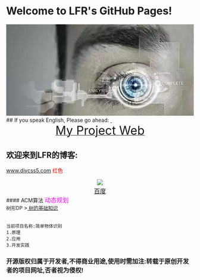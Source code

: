 # Welcome to LFR's GitHub Pages!
<center> <img src="https://github.com/HackerLFR/Machine-Visual/raw/master/2015031561739629.gif"> </center>
## If you speak English, Please go ahead:
<a href="https://github.com/HackerLFR/Machine-Visual">  <center> <font size="6">My Project Web</font> </center></a>

## 欢迎来到LFR的博客:
<font color="#FF0000">www.divcss5.com 红色</font>
<center> <img src="http://www.baidu.com/img/bdlogo.gif"> </center>
<a href="http://www.baidu.com"><center> <font size="3"> 百度</font> </center></a>
#### ACM算法
<font color="#ff00ff" size="3">动态规划</font><br/>
<font size="2">树形DP</font>
><a href="https://github.com/HackerLFR/Machine-Visual/raw/master/ACM算法原理与程序模板//树形DP/树的基础知识"> <font size="2"> 树的基础知识</font> </a>
  

```markdown

当前项目名称:简单物体识别
1.原理
2.应用
3.开发实践
```
### 开源版权归属于开发者,不得商业用途,使用时需加注:转载于原创开发者的项目网址,否者视为侵权!
